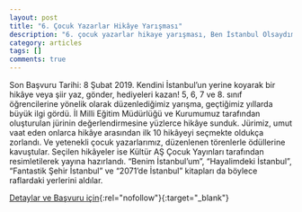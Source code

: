 ```yaml
---
layout: post
title: "6. Çocuk Yazarlar Hikâye Yarışması"
description: "6. çocuk yazarlar hikaye yarışması, Ben İstanbul Olsaydım"
category: articles
tags: []
comments: true
---
```


Son Başvuru Tarihi: 8 Şubat 2019.
Kendini İstanbul’un yerine koyarak bir hikâye veya şiir yaz, gönder, hediyeleri kazan!
5, 6, 7 ve 8. sınıf öğrencilerine yönelik olarak düzenlediğimiz yarışma, geçtiğimiz yıllarda büyük ilgi gördü. İl Milli Eğitim Müdürlüğü ve Kurumumuz tarafından oluşturulan jürinin değerlendirmesine yüzlerce hikâye sunduk. Jürimiz, umut vaat eden onlarca hikâye arasından ilk 10 hikâyeyi seçmekte oldukça zorlandı. Ve yetenekli çocuk yazarlarımız, düzenlenen törenlerle ödüllerine kavuştular. Seçilen hikâyeler ise Kültür AŞ Çocuk Yayınları tarafından resimletilerek yayına hazırlandı. “Benim İstanbul’um”, “Hayalimdeki İstanbul”, “Fantastik Şehir İstanbul” ve “2071’de İstanbul” kitapları da böylece raflardaki yerlerini aldılar.  

[Detaylar ve Başvuru için](https://www.kultur.istanbul/tr/yarismalar/6-cocuk-yazarlar-hikaye-yarismasi-ben-istanbul-olsaydim-2?utm_source=edebiyatyarismalari.com&utm_medium=affiliate&utm_campaign=cpc){:rel="nofollow"}{:target="_blank"}
